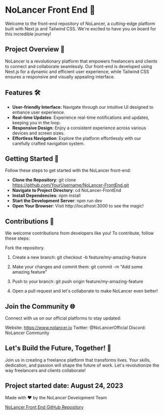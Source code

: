 # NoLancer Front End 🚀

Welcome to the front-end repository of NoLancer, a cutting-edge platform built with Next.js and Tailwind CSS. We're excited to have you on board for this incredible journey!

## Project Overview 🌟

NoLancer is a revolutionary platform that empowers freelancers and clients to connect and collaborate seamlessly. Our front-end is developed using Next.js for a dynamic and efficient user experience, while Tailwind CSS ensures a responsive and visually appealing interface.

## Features 🛠️

- **User-friendly Interface:** Navigate through our intuitive UI designed to enhance user experience.
- **Real-time Updates**: Experience real-time notifications and updates, keeping you in the loop.
- **Responsive Design**: Enjoy a consistent experience across various devices and screen sizes.
- **Effortless Navigation**: Explore the platform effortlessly with our carefully crafted navigation system.

## Getting Started 🚀

Follow these steps to get started with the NoLancer front-end:

- **Clone the Repository**: git clone https://github.com/YourUsername/NoLancer-FrontEnd.git
- **Navigate to Project Directory**: cd NoLancer-FrontEnd
- **Install Dependencies**: npm install
- **Start the Development Server**: npm run dev
- **Open Your Browser**: Visit http://localhost:3000 to see the magic!

## Contributions 🤝

We welcome contributions from developers like you! To contribute, follow these steps:

Fork the repository.

1. Create a new branch: git checkout -b feature/my-amazing-feature

2. Make your changes and commit them: git commit -m "Add some amazing feature"

3. Push to your branch: git push origin feature/my-amazing-feature

4. Open a pull request and let's collaborate to make NoLancer even better!

## Join the Community 🌐

Connect with us on our official platforms to stay updated:

Website: https://www.nolancer.io
Twitter: @NoLancerOfficial
Discord: NoLancer Community

## Let's Build the Future, Together! 🌈

Join us in creating a freelance platform that transforms lives. Your skills, dedication, and passion will shape the future of work. Let's revolutionize the way freelancers and clients collaborate!

## Project started date: August 24, 2023

Made with ❤️ by the NoLancer Development Team

[NoLancer Front End GitHub Repository](https://github.com/nolancer/frontend)
